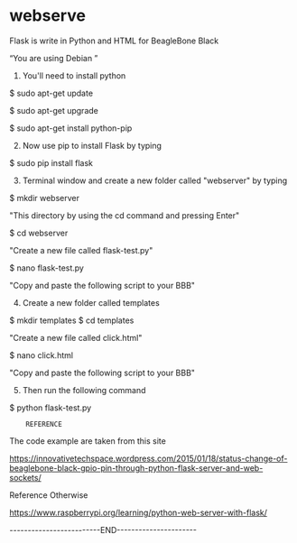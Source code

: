 # webserve
Flask is write in Python and HTML for BeagleBone Black

“You are using Debian ”

1) You'll need to install python

  $ sudo apt-get update

  $ sudo apt-get upgrade

  $ sudo apt-get install python-pip

2) Now use pip to install Flask by typing

  $ sudo pip install flask

3) Terminal window and create a new folder called "webserver" by typing

  $ mkdir webserver

"This directory by using the cd command and pressing Enter"

  $ cd webserver

"Create a new file called flask-test.py"

  $ nano flask-test.py

"Copy and paste the following script to your BBB"

4) Create a new folder called templates

  $ mkdir templates
  $ cd templates
 
"Create a new file called click.html"

  $ nano click.html

"Copy and paste the following script to your BBB"

5) Then run the following command

  $ python flask-test.py


        REFERENCE

The code example are taken from this site

https://innovativetechspace.wordpress.com/2015/01/18/status-change-of-beaglebone-black-gpio-pin-through-python-flask-server-and-web-sockets/

Reference Otherwise

https://www.raspberrypi.org/learning/python-web-server-with-flask/

-------------------------END----------------------

